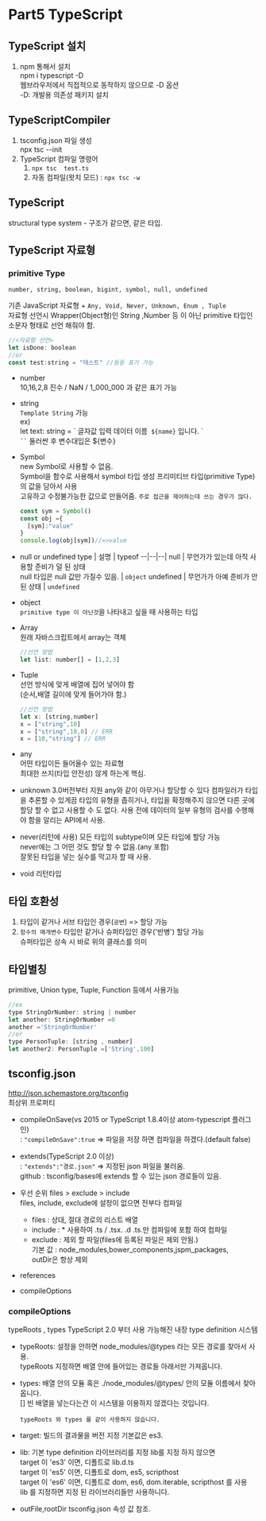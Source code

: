 # Part5 TypeScript

## TypeScript 설치
1. npm 통해서 설치  
npm i typescript -D  
웹브라우저에서 직접적으로 동작하지 않으므로 -D 옵션  
-D: 개발용 의존성 패키지 설치

## TypeScriptCompiler
1. tsconfig.json 파일 생성  
npx tsc --init
1. TypeScript 컴파일 명령어
    1. `npx tsc  test.ts`
    1. 자동 컴파일(왓치 모드) : `npx tsc -w`

## TypeScript
structural type system - 구조가 같으면, 같은 타입.

## TypeScript 자료형
### primitive Type  
`number, string, boolean, bigint, symbol, null, undefined`  

기존 JavaScript 자료형 + `Any, Void, Never, Unknown, Enum , Tuple`  
자료형 선언시 Wrapper(Object형)인 String ,Number 등 이 아닌 primitive 타입인  
소문자 형태로 선언 해줘야 함.  
```js
//<자료형 선언>  
let isDone: boolean  
//or  
const test:string = "테스트" //등등 표기 가능
```

- number  
10,16,2,8 진수 / NaN / 1_000_000 과 같은 표기 가능
- string  
`Template String` 가능  
ex)  
let text: string = \` 글자값 입력 데이터 이름` ${name}` 입니다. \`  
` `` ` 둘러싼 후 변수대입은 ${변수}
- Symbol  
new Symbol로 사용할 수 없음.  
Symbol을 함수로 사용해서 symbol 타입 생성
프리미티브 타입(primitive Type)의 값을 담아서 사용  
고유하고 수정불가능한 값으로 만들어줌. `주로 접근을 제어하는데 쓰는 경우가 많다.`
  ```js
  const sym = Symbol()
  const obj ={
    [sym]:"value"
  }
  console.log(obj[sym])//=>value
  ```
- null or undefined
  type | 설명 | typeof
  --|--|--|
  null | 무언가가 있는데 아직 사용할 준비가 덜 된 상태</br>null 타입은 null 값만 가질수 있음. | `object`
  undefined | 무언가가 아예 준비가 안된 상태 | `undefined`
- object  
`primitive type 이 아닌것`을 나타내고 싶을 때 사용하는 타입
- Array  
원래 자바스크립트에서 array는 객체  
  ```js
  //선언 방법  
  let list: number[] = [1,2,3]
  ```

- Tuple  
선언 방식에 맞게 배열에 집어 넣어야 함  
(순서,배열 길이에 맞게 들어가야 함.)  
  ```js
  //선언 방법  
  let x: [string,number] 
  x = ["string",10]
  x = ["string",10,0] // ERR
  x = [10,"string"] // ERR
  ```

- any  
어떤 타입이든 들어올수 있는 자료형  
최대한 쓰지(타입 안전성) 않게 하는게 핵심.

- unknown
3.0버전부터 지원
any와 같이 아무거나 할당할 수 있다
컴파일러가 타입을 추론할 수 있게끔 타입의 유형을 좁히거나,
타입을 확정해주지 않으면 다른 곳에 할당 할 수 없고 사용할 수 도 없다.
사용 전에 데이터의 일부 유형의 검사를 수행해야 함을 알리는 API에서 사용.

- never(리턴에 사용)
모든 타입의 subtype이며 모든 타입에 할당 가능  
never에는 그 어떤 것도 할당 할 수 없음.(any 포함)  
잘못된 타입을 넣는 실수를 막고자 할 때 사용.
- void
리턴타입 

## 타입 호환성
1. 타입이 같거나 서브 타입인 경우(`공변`) => 할당 가능
1. `함수의 매개변수` 타입만 같거나 슈퍼타입인 경우('반병') 할당 가능  
슈퍼타입은 상속 시 바로 위의 클래스를 의미

## 타입별칭  
primitive, Union type, Tuple, Function 등에서 사용가능
```js
//ex
type StringOrNumber: string | number
let another: StringOrNumber =0
another ='StringOrNumber'
//or
type PersonTuple: [string , number]
let another2: PersonTuple =['String',100]
```

## tsconfig.json
http://json.schemastore.org/tsconfig  
최상위 프로퍼티  
- compileOnSave(vs 2015 or TypeScript 1.8.4이상 atom-typescript 플러그인)  
: `"compileOnSave":true` => 파일을 저장 하면 컴파일을 하겠다.(default false)  
- extends(TypeScript 2.0 이상)  
: `"extends":"경로.json"` => 지정된 json 파일을 불러옴.  
github : tsconfig/bases에 extends 할 수 있는 json 경로들이 있음.  

- 우선 순위 files > exclude > include  
files, include, exclude에 설정이 없으면 전부다 컴파일  

  - files : 상대, 절대 경로의 리스트 배열  
  - include : * 사용하여 .ts / .tsx. .d .ts.만 컴파일에 포함 하여 컴파일  
  - exclude : 제외 할 파일(files에 등록된 파일은 제외 안됨.)  
    기본 값 : node_modules,bower_components,jspm_packages,<outDir>  
    outDir은 항상 제외
- references
- compileOptions
### compileOptions
typeRoots , types TypeScript 2.0 부터 사용 가능해진 내장 type definition 시스템  
- typeRoots: 설정을 안하면 node_modules/@types 라는 모든 경로를 찾아서 사용.  
  typeRoots 지정하면 배열 안에 들어있는 경로들 아래서만 가져옵니다.
- types: 배열 안의 모듈 혹은 ./node_modules/@types/ 안의 모듈 이름에서 찾아옵니다.  
[] 빈 배열을 넣는다는건 이 시스템을 이용하지 않겠다는 것입니다.  

  `typeRoots 와 types 를 같이 사용하지 않습니다.`

- target: 빌드의 결과물을 버전 지정 기본값은 es3.

- lib: 기본 type definition 라이브러리를 지정 lib를 지정 하지 않으면  
target 이 'es3' 이면, 디폴트로 lib.d.ts  
target 이 'es5' 이면, 디폴트로 dom, es5, scripthost   
target 이 'es6' 이면, 디폴트로 dom, es6, dom.iterable, scripthost 를 사용  
​lib 를 지정하면 지정 된 라이브러리들만 사용하니다.

- outFile,rootDir tsconfig.json 속성 값 참조.